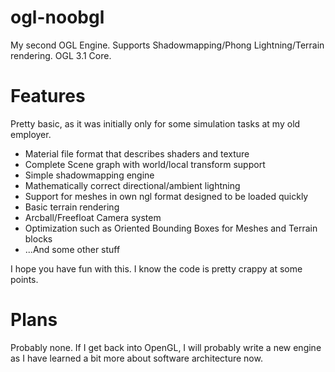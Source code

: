 # ogl-noobgl
My second OGL Engine. Supports Shadowmapping/Phong Lightning/Terrain rendering. OGL 3.1 Core.

# Features
Pretty basic, as it was initially only for some simulation tasks at my old employer.

* Material file format that describes shaders and texture
* Complete Scene graph with world/local transform support 
* Simple shadowmapping engine 
* Mathematically correct directional/ambient lightning
* Support for meshes in own ngl format designed to be loaded quickly
* Basic terrain rendering
* Arcball/Freefloat Camera system
* Optimization such as Oriented Bounding Boxes for Meshes and Terrain blocks
* ...And some other stuff

I hope you have fun with this. I know the code is pretty crappy at some points.

# Plans
Probably none. If I get back into OpenGL, I will probably write a new engine as I have learned a bit more about software architecture now.
